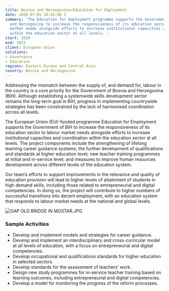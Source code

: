 ```yaml
---
title: Bosnia and Herzegovina—Education for Employment
date: 2020-07-01 10:45:00 Z
summary: 'The Education for Employment programme supports the Government of Bosnia
  and Herzegovina to increase the responsiveness of its education sector to labour
  market needs alongside efforts to increase institutional capacities and coordination
  within the education sector at all levels. '
start: 2020
end: 2023
client: European Union
solutions:
- Governance
- Education
regions: Eastern Europe and Central Asia
country: Bosnia and Herzegovina
---
```


Addressing the mismatch between the supply of, and demand for, labour in the country is a core priority for the Government of Bosnia and Herzegovina (BiH). Although establishing a systemwide skills development sector remains the long-term goal in BiH, progress in implementing countrywide strategies has been constrained by the lack of harmonised coordination across all levels. 

The European Union (EU)-funded programme Education for Employment supports the Government of BiH to increase the responsiveness of its education sector to labour market needs alongside efforts to increase institutional capacities and coordination within the education sector at all levels. The project components include the strengthening of lifelong learning career guidance systems; the further development of qualifications and standards at higher education level; new teacher training programmes at initial and in-service level; and measures to improve human resources development across different levels of the education system.

Our team’s efforts to support improvements in the relevance and quality of education provision will lead to higher levels of attainment of students in high demand skills, including those related to entrepreneurial and digital competencies. In doing so, the project will contribute to higher numbers of successful transitions into decent employment, with an education system that responds to labour market needs at the national and global levels.

![GAP OLD BRIDGE IN MOSTAR.JPG](/uploads/GAP%20OLD%20BRIDGE%20IN%20MOSTAR.JPG)

### Sample Activities

* Develop and implement models and strategies for career guidance.
* Develop and implement an interdisciplinary and cross-curricular model at all levels of education, with a focus on entrepreneurial and digital competencies.
* Develop occupational and qualifications standards for higher education in selected sectors.
* Develop standards for the assessment of teachers’ work. 
* Design new study programmes for in-service teacher training based on learning outcomes, including entrepreneurial and digital competencies.
* Develop a model for monitoring the progress of the reform processes.